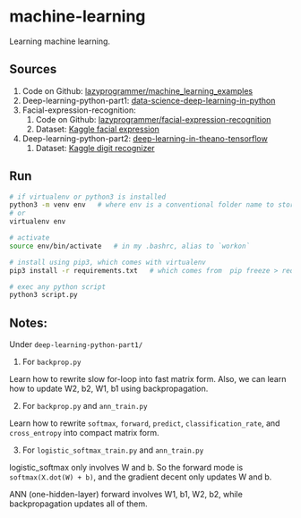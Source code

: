 # machine-learning
Learning machine learning.

## Sources
1. Code on Github: [lazyprogrammer/machine_learning_examples](https://github.com/lazyprogrammer/machine_learning_examples/)
2. Deep-learning-python-part1: [data-science-deep-learning-in-python](https://www.udemy.com/data-science-deep-learning-in-python/)
3. Facial-expression-recognition:
	1. Code on Github: [lazyprogrammer/facial-expression-recognition](https://github.com/lazyprogrammer/facial-expression-recognition)
	2. Dataset: [Kaggle facial expression](https://www.kaggle.com/c/challenges-in-representation-learning-facial-expression-recognition-challenge)
4. Deep-learning-python-part2: [deep-learning-in-theano-tensorflow](https://www.udemy.com/data-science-deep-learning-in-theano-tensorflow/)
	1. Dataset: [Kaggle digit recognizer](https://www.kaggle.com/c/digit-recognizer)

## Run
```bash
# if virtualenv or python3 is installed
python3 -m venv env   # where env is a conventional folder name to store all the scripts and dependencies
# or 
virtualenv env

# activate
source env/bin/activate   # in my .bashrc, alias to `workon`

# install using pip3, which comes with virtualenv
pip3 install -r requirements.txt   # which comes from  pip freeze > requirements.txt

# exec any python script
python3 script.py
```



## Notes:
Under `deep-learning-python-part1/`
1. For `backprop.py`

Learn how to rewrite slow for-loop into fast matrix form. Also, we can learn how to update W2, b2, W1, b1 using backpropagation.

2. For `backprop.py` and `ann_train.py`

Learn how to rewrite `softmax`, `forward`, `predict`, `classification_rate`, and `cross_entropy` into compact matrix form.

3. For `logistic_softmax_train.py` and `ann_train.py`

logistic_softmax only involves W and b. So the forward mode is `softmax(X.dot(W) + b)`, and the gradient decent only updates W and b.

ANN (one-hidden-layer) forward involves W1, b1, W2, b2, while backpropagation updates all of them. 

